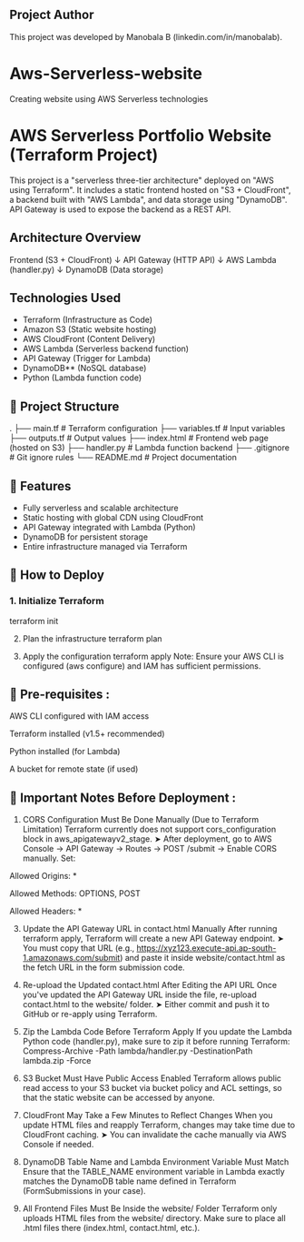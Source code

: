 ## Project Author
This project was developed by Manobala B (linkedin.com/in/manobalab). 

# Aws-Serverless-website
Creating website using AWS Serverless technologies

# AWS Serverless Portfolio Website (Terraform Project)

This project is a "serverless three-tier architecture" deployed on "AWS using Terraform". It includes a static frontend hosted on "S3 + CloudFront", a backend built with "AWS Lambda", and data storage using "DynamoDB". API Gateway is used to expose the backend as a REST API.


## Architecture Overview

Frontend (S3 + CloudFront)
↓
API Gateway (HTTP API)
↓
AWS Lambda (handler.py)
↓
DynamoDB (Data storage)


## Technologies Used

- Terraform (Infrastructure as Code)
- Amazon S3 (Static website hosting)
- AWS CloudFront (Content Delivery)
- AWS Lambda (Serverless backend function)
- API Gateway (Trigger for Lambda)
- DynamoDB** (NoSQL database)
- Python (Lambda function code)

## 📂 Project Structure

.
├── main.tf # Terraform configuration
├── variables.tf # Input variables
├── outputs.tf # Output values
├── index.html # Frontend web page (hosted on S3)
├── handler.py # Lambda function backend
├── .gitignore # Git ignore rules
└── README.md # Project documentation


## 🚀 Features

- Fully serverless and scalable architecture
- Static hosting with global CDN using CloudFront
- API Gateway integrated with Lambda (Python)
- DynamoDB for persistent storage
- Entire infrastructure managed via Terraform

## 🧪 How to Deploy

### 1. Initialize Terraform
terraform init

2. Plan the infrastructure
terraform plan

4. Apply the configuration
terraform apply
Note: Ensure your AWS CLI is configured (aws configure) and IAM has sufficient permissions.

## 📌 Pre-requisites :

AWS CLI configured with IAM access

Terraform installed (v1.5+ recommended)

Python installed (for Lambda)

A bucket for remote state (if used)

## 🚀 Important Notes Before Deployment :

1. CORS Configuration Must Be Done Manually (Due to Terraform Limitation)
Terraform currently does not support cors_configuration block in aws_apigatewayv2_stage.
➤ After deployment, go to AWS Console → API Gateway → Routes → POST /submit → Enable CORS manually.
Set:

Allowed Origins: *

Allowed Methods: OPTIONS, POST

Allowed Headers: *


3. Update the API Gateway URL in contact.html Manually
After running terraform apply, Terraform will create a new API Gateway endpoint.
➤ You must copy that URL (e.g., https://xyz123.execute-api.ap-south-1.amazonaws.com/submit) and paste it inside website/contact.html as the fetch URL in the form submission code.


4. Re-upload the Updated contact.html After Editing the API URL
Once you've updated the API Gateway URL inside the file, re-upload contact.html to the website/ folder.
➤ Either commit and push it to GitHub or re-apply using Terraform.


5. Zip the Lambda Code Before Terraform Apply
If you update the Lambda Python code (handler.py), make sure to zip it before running Terraform:
Compress-Archive -Path lambda/handler.py -DestinationPath lambda.zip -Force


6. S3 Bucket Must Have Public Access Enabled
Terraform allows public read access to your S3 bucket via bucket policy and ACL settings, so that the static website can be accessed by anyone.


7. CloudFront May Take a Few Minutes to Reflect Changes
When you update HTML files and reapply Terraform, changes may take time due to CloudFront caching.
➤ You can invalidate the cache manually via AWS Console if needed.


8. DynamoDB Table Name and Lambda Environment Variable Must Match
Ensure that the TABLE_NAME environment variable in Lambda exactly matches the DynamoDB table name defined in Terraform (FormSubmissions in your case).


9. All Frontend Files Must Be Inside the website/ Folder
Terraform only uploads HTML files from the website/ directory. Make sure to place all .html files there (index.html, contact.html, etc.).
